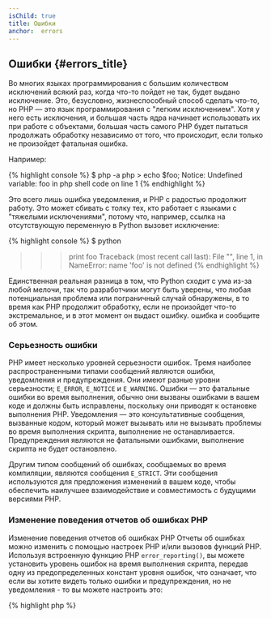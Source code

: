 ```yaml
---
isChild: true
title: Ошибки
anchor:  errors
---
```


## Ошибки {#errors_title}

Во многих языках программирования с большим количеством исключений всякий раз, когда что-то пойдет не так, будет выдано
исключение. Это, безусловно, жизнеспособный способ сделать что-то, но PHP — это язык программирования с "легким
исключением". Хотя у него есть исключения, и большая часть ядра начинает использовать их при работе с объектами, большая
часть самого PHP будет пытаться продолжать обработку независимо от того, что происходит, если только не произойдет
фатальная ошибка.

Например:

{% highlight console %}
$ php -a
php > echo $foo;
Notice: Undefined variable: foo in php shell code on line 1
{% endhighlight %}

Это всего лишь ошибка уведомления, и PHP с радостью продолжит работу. Это может сбивать с толку тех, кто работает с
языками с "тяжелыми исключениями", потому что, например, ссылка на отсутствующую переменную в Python вызовет исключение:

{% highlight console %}
$ python
>>> print foo
Traceback (most recent call last):
  File "<stdin>", line 1, in <module>
NameError: name 'foo' is not defined
{% endhighlight %}

Единственная реальная разница в том, что Python сходит с ума из-за любой мелочи, так что разработчики могут быть уверены,
что любая потенциальная проблема или пограничный случай обнаружены, в то время как PHP продолжит обработку, если не
произойдет что-то экстремальное, и в этот момент он выдаст ошибку. ошибка и сообщите об этом.

### Серьезность ошибки

PHP имеет несколько уровней серьезности ошибок. Тремя наиболее распространенными типами сообщений являются ошибки,
уведомления и предупреждения. Они имеют разные уровни серьезности; `E_ERROR`, `E_NOTICE` и `E_WARNING`. Ошибки — это
фатальные ошибки во время выполнения, обычно они вызваны ошибками в вашем коде и должны быть исправлены, поскольку они
приводят к остановке выполнения PHP. Уведомления — это консультативные сообщения, вызванные кодом, который может вызывать
или не вызывать проблемы во время выполнения скрипта, выполнение не останавливается. Предупреждения являются не фатальными
ошибками, выполнение скрипта не будет остановлено.

Другим типом сообщений об ошибках, сообщаемых во время компиляции, являются сообщения `E_STRICT`. Эти сообщения
используются для предложения изменений в вашем коде, чтобы обеспечить наилучшее взаимодействие и совместимость с будущими
версиями PHP.

### Изменение поведения отчетов об ошибках PHP

Изменение поведения отчетов об ошибках PHP Отчеты об ошибках можно изменить с помощью настроек PHP и/или вызовов функций
PHP. Используя встроенную функцию PHP `error_reporting()`, вы можете установить уровень ошибок на время выполнения
скрипта, передав одну из предопределенных констант уровня ошибок, что означает, что если вы хотите видеть только ошибки
и предупреждения, но не уведомления - то вы можете настроить это:

{% highlight php %}
<?php
error_reporting(E_ERROR | E_WARNING);
{% endhighlight %}

Вы также можете контролировать, будут ли ошибки отображаться на экране (удобно для разработки) или скрыты и
зарегистрированы (удобно для производства). Дополнительную информацию об этом можно найти в разделе [Отчеты об ошибках]
[errorreport].

### Встроенное подавление ошибок

Вы также можете указать PHP подавлять определенные ошибки с помощью оператора контроля ошибок `@`. Вы помещаете этот
оператор в начало выражения, и любая ошибка, являющаяся прямым результатом выражения, замалчивается.

{% highlight php %}
<?php
echo @$foo['bar'];
{% endhighlight %}

Это выведет `$foo['bar']`, если он существует, но просто вернет null и ничего не напечатает, если переменная `$foo` или
ключ `'bar'` не существует. Без оператора контроля ошибок это выражение могло бы создать ошибку `PHP Notice: Undefined
variable:foo` или `PHP Notice: Undefined index: bar`.

Это может показаться хорошей идеей, но есть несколько нежелательных компромиссов. PHP обрабатывает выражения, использующие
`@`, менее эффективно, чем выражения без `@`. Преждевременная оптимизация может быть корнем всех аргументов
программирования, но если производительность особенно важна для вашего приложения/библиотеки, важно понимать влияние
оператора контроля ошибок на производительность.

Во-вторых, оператор контроля ошибок **полностью** проглатывает ошибку. Ошибка не отображается, и ошибка не отправляется
в журнал ошибок. Кроме того, стандартные / производственные PHP-системы не имеют возможности отключить оператор контроля
ошибок. Хотя вы можете быть правы в том, что ошибка, которую вы видите, безобидна, другая, менее безобидная ошибка будет
такой же бесшумной.

Если есть способ избежать оператора подавления ошибок, вы должны рассмотреть его. Например, наш код выше можно было бы
переписать так:

{% highlight php %}
<?php
// Null Coalescing Operator
echo $foo['bar'] ?? '';
{% endhighlight %}

Один из случаев, когда подавление ошибок может иметь смысл, это когда `fopen()` не может найти файл для загрузки. Вы
можете проверить существование файла, прежде чем пытаться его загрузить, но если файл будет удален после проверки и до
`fopen()` (что может показаться невозможным, но это может случиться), тогда `fopen()` вернет false _и_ выдаст ошибку.
Этот потенциально это то, что PHP должен решить, но это один из случаев, когда подавление ошибок может показаться
единственным правильным решением.

Ранее мы упоминали, что в стандартной системе PHP нет возможности отключить оператор контроля ошибок. Однако [Xdebug]
имеет ini-настройку `xdebug.scream`, которая отключает оператор контроля ошибок. Вы можете установить это через файл
`php.ini` следующим образом.

{% highlight ini %}
xdebug.scream = On
{% endhighlight %}

Вы также можете установить это значение во время выполнения с помощью функции `ini_set`

{% highlight php %}
<?php
ini_set('xdebug.scream', '1')
{% endhighlight %}

PHP-расширение "[Scream]" предлагает функциональность, аналогичную расширению Xdebug, хотя параметр ini Scream
называется `scream.enabled`.

Это наиболее полезно, когда вы отлаживаете код и подозреваете, что информационная ошибка подавляется. Используйте scream
с осторожностью и как временный инструмент отладки. Есть много кода библиотеки PHP, который может не работать с
отключенным оператором контроля ошибок.

*[Error Control Operators]
* [SitePoint]
*[Xdebug]
* [Scream]

### ErrorException

PHP is perfectly capable of being an "exception-heavy" programming language, and only requires a few lines of code to
make the switch. Basically you can throw your "errors" as "exceptions" using the `ErrorException` class, which extends
the `Exception` class.

This is a common practice implemented by a large number of modern frameworks such as Symfony and Laravel. In debug
mode *(or dev mode)* both of these frameworks will display a nice and clean *stack trace*.

There are also some packages available for better error and exception handling and reporting. Like [Whoops!], which comes with the default installation of Laravel and can be used in any framework as well.

By throwing errors as exceptions in development you can handle them better than the usual result, and if you see an
exception during development you can wrap it in a catch statement with specific instructions on how to handle the
situation. Each exception you catch instantly makes your application that little bit more robust.

More information on this and details on how to use `ErrorException` with error handling can be found at
[ErrorException Class][errorexception].

*[Error Control Operators]
* [Predefined Constants for Error Handling]
*[`error_reporting()`][error_reporting]
* [Reporting][errorreport]

[errorreport]: /#error_reporting
[Xdebug]: https://xdebug.org/docs/basic
[Scream]: https://secure.php.net/book.scream
[Error Control Operators]: https://secure.php.net/language.operators.errorcontrol
[SitePoint]: https://www.sitepoint.com/
[Whoops!]: https://filp.github.io/whoops/
[errorexception]: https://secure.php.net/class.errorexception
[Predefined Constants for Error Handling]: https://secure.php.net/errorfunc.constants
[error_reporting]: https://secure.php.net/function.error-reporting
